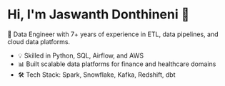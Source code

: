 # Hi, I'm Jaswanth Donthineni 👋

🚀 Data Engineer with 7+ years of experience in ETL, data pipelines, and cloud data platforms.

- 💡 Skilled in Python, SQL, Airflow, and AWS
- 📊 Built scalable data platforms for finance and healthcare domains
- 🛠️ Tech Stack: Spark, Snowflake, Kafka, Redshift, dbt
